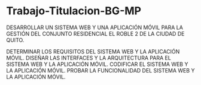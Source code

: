 # Trabajo-Titulacion-BG-MP
DESARROLLAR UN SISTEMA WEB Y UNA APLICACIÓN MÓVIL PARA LA GESTIÓN DEL CONJUNTO RESIDENCIAL EL ROBLE 2 DE LA CIUDAD DE QUITO.

DETERMINAR LOS REQUISITOS DEL SISTEMA WEB Y LA APLICACIÓN MÓVIL. DISEÑAR LAS INTERFACES Y LA ARQUITECTURA PARA EL SISTEMA WEB Y LA APLICACIÓN MÓVIL. CODIFICAR EL SISTEMA WEB Y LA APLICACIÓN MÓVIL. PROBAR LA FUNCIONALIDAD DEL SISTEMA WEB Y LA APLICACIÓN MÓVIL.
